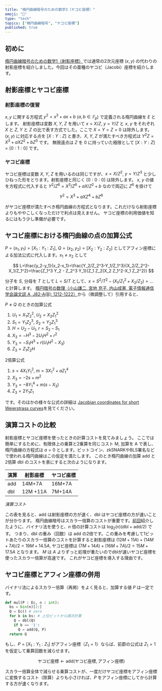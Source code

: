```yaml
---
title: "楕円曲線暗号のための数学3（ヤコビ座標）"
emoji: "🧮"
type: "tech"
topics: ["楕円曲線暗号", "ヤコビ座標"]
published: true
---
```

## 初めに
[楕円曲線暗号のための数学1（射影座標）](https://zenn.dev/herumi/articles/projective-coordinate)では通常の2次元座標 $(x,y)$ の代わりの射影座標を紹介しました。今回はその亜種のヤコビ（Jacobi）座標を紹介します。

## 射影座標とヤコビ座標
### 射影座標の復習
$x, y$ に関する方程式 $y^2=x^3+ax+b$ ($a, b \in 𝔽_p$) で定義される楕円曲線を $E$ とします。
射影座標は変数 $X$, $Y$, $Z$ を用いて $x=X/Z$, $y=Y/Z$ と $x$, $y$ をそれぞれ $X$ と $Z$, $Y$ と $Z$ の比で表す方式でした。ここで $X=Y=Z=0$ は除外します。
$(x, y)$ に対応する点を $[X:Y:Z]$ と書き、$X$, $Y$, $Z$ が満たすべき方程式は $Y^2 Z = X^3 + a XZ^2 + b Z^3$ です。
無限遠点は $Z$ を 0 に持っていた極限として $[X:Y:Z] = [0:1:0]$ です。

### ヤコビ座標
ヤコビ座標は変数 $X$, $Y$, $Z$ を用いるのは同じですが、$x=X/Z^2$, $y=Y/Z^3$ と少しひねった形をとります。射影座標と同じく $[0:0:0]$ は除外します。
$x$, $y$ の値を方程式に代入すると $Y^2/Z^6 = X^3/Z^6 + a X/Z^2 + b$ なので両辺に $Z^6$ を掛けて

$$
Y^2=X^3+a X Z^4 + b Z^6
$$

がヤコビ座標が満たすべき楕円曲線の方程式となります。これだけなら射影座標よりもややこしくなっただけで利点は見えません。
ヤコビ座標の利用価値を知るにはもう少し準備が必要です。

## ヤコビ座標における楕円曲線の点の加算公式
$P=(x_1,y_1)=[X_1:Y_1:Z_1]$, $Q=(x_2,y_2)=[X_2:Y_2:Z_2]$ としてアフィン座標による加法公式に代入します。$x_1 \neq x_2$ として

$$
L=\frac{y_2-y_1}{x_2-x_1}=\frac{Y_2/Z_2^3-Y_1/Z_1^3}{X_2/Z_2^2-X_1/Z_1^2}=\frac{Z_1^3 Y_2 - Z_2^3 Y_1}{Z_1 Z_2(X_2 Z_1^2-X_1 Z_2^2)}
$$

分子を $S$, 分母を $T$ として $L=S/T$ として、$x=S^2/T^2-(X_1/Z_1^2+X_2/Z_2)=...$ と計算します。
[楕円暗号の数理（小山謙二, 宮地 充子, 内山成憲, 電子情報通信学会論文誌 A, J82-A(8): 1212-1222）](https://dspace.jaist.ac.jp/dspace/bitstream/10119/4422/1/C-456.pdf)から（微調整して）引用すると、

$P \neq Q$ のときの加算公式
1. $U_1=X_1 Z_2^2$, $U_2=X_2 Z_1^2$
1. $S_1=Y_1 Z_2^3$, $S_2=Y_2 Z_1^3$
1. $H=U_2-U_1$, $r=S_2-S_1$
7. $X_3=-H^3-2U_1 H^2 + r^2$
8. $Y_3=-S_1 H^3+ r(U_1 H^2-X_3)$
9. $Z_3=Z_1 Z_2 H$

2倍算公式
1. $s=4 X_1 Y_1^2$, $m=3 X_1^2+a Z_1^4$
1. $X_3=-2s+m^2$
1. $Y_3=-8 Y_1^4+m(s-X_3)$
1. $Z_3=2Y_1 Z_1$

です。そのほかの様々な公式の詳細は [Jacobian coordinates for short Weierstrass curves](https://hyperelliptic.org/EFD/g1p/auto-shortw-jacobian.html)を見てください。

## 演算コストの比較
射影座標とヤコビ座標を使ったときの計算コストを見てみましょう。
ここでは簡単にするために、有限体上の乗算と2乗算を同じコスト M, 加算を A で表し、楕円曲線の方程式は $a=0$ とします。ビットコイン、zkSNARKやBLS署名などで使われる楕円曲線はこの仮定を満たします。
このとき楕円曲線の加算 add と2倍算 dbl のコストを表にすると次のようになります。

演算|射影座標|ヤコビ座標
-|-|-
add|14M+7A|16M+7A
dbl |12M +11A|7M+14A

*演算コスト*

この表を見ると、add は射影座標の方が速く、dbl はヤコビ座標の方が速いことが分かります。
楕円曲線暗号はスカラー倍算のコストが重要です。[前回](https://zenn.dev/herumi/articles/ecc-binary-method)紹介したように、バイナリ法を使うと、$n$ 倍の計算コストは $\log_2(n)(\text{dbl}+\text{add}/2)$ です。
つまり、dbl の重み（回数）は add の2倍です。この重みを考慮して1ビットあたりのスカラー倍算のコストを計算すると射影座標は $(12M+11A)+(14M+7A)/2=19M+14.5A$,
ヤコビ座標は $(7M+14A)+(16M+7A)/2=15M+17.5A$ となります。
$M$ は $A$ よりずっと処理が重たいのでdblが速いヤコビ座標を使ったスカラー倍算が高速です。
これがヤコビ座標を導入する理由です。

## ヤコビ座標とアフィン座標の併用
バイナリ法によるスカラー倍算（再掲）をよく見ると、加算する値 $P$ は一定です。
```python
def mul(P : Ec, n : int):
  bs = bin(n)[2:]
  Q = Ec() # zero
  for b in bs: # 上位ビットから順次計算
    Q = dbl(Q)
    if b == '1':
      Q = add(Q, P)
  return Q
```
もし、$P=[X_1:Y_1:Z_1]$ がアフィン座標（$Z_1=1$）ならば、前節の公式は $Z_1=1$ を仮定して乗算回数を減らせます。

$$
\text{ヤコビ座標} ← \text{add}(\text{ヤコビ座標}, \text{アフィン座標})
$$

スカラー倍算全体で減らせる乗算コストが、一度だけヤコビ座標をアフィン座標に変換するコスト（除算）よりも小さければ、$P$ をアフィン座標にしてから計算する方が速くなります。
